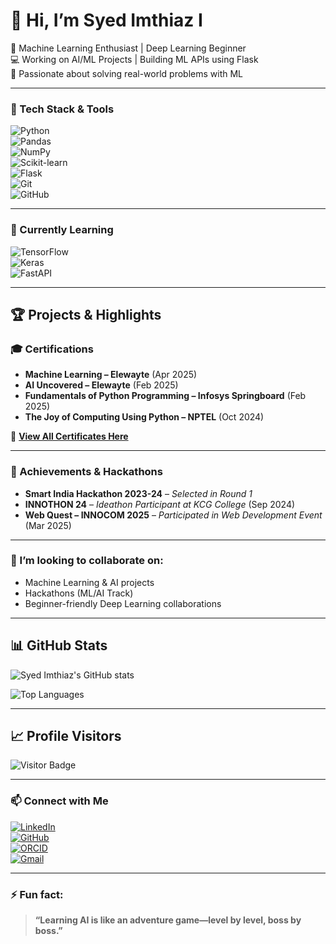# 👋 Hi, I’m Syed Imthiaz I

🚀 Machine Learning Enthusiast | Deep Learning Beginner  
💻 Working on AI/ML Projects | Building ML APIs using Flask  
🎯 Passionate about solving real-world problems with ML

---

### 🚀 Tech Stack & Tools  
![Python](https://img.shields.io/badge/Python-3670A0?style=for-the-badge&logo=python&logoColor=white)  
![Pandas](https://img.shields.io/badge/Pandas-150458?style=for-the-badge&logo=pandas&logoColor=white)  
![NumPy](https://img.shields.io/badge/NumPy-013243?style=for-the-badge&logo=numpy&logoColor=white)  
![Scikit-learn](https://img.shields.io/badge/Scikit--learn-F7931E?style=for-the-badge&logo=scikit-learn&logoColor=white)  
![Flask](https://img.shields.io/badge/Flask-000000?style=for-the-badge&logo=flask&logoColor=white)  
![Git](https://img.shields.io/badge/Git-F05032?style=for-the-badge&logo=git&logoColor=white)  
![GitHub](https://img.shields.io/badge/GitHub-181717?style=for-the-badge&logo=github&logoColor=white)

---

### 🌱 Currently Learning  
![TensorFlow](https://img.shields.io/badge/TensorFlow-FF6F00?style=for-the-badge&logo=tensorflow&logoColor=white)  
![Keras](https://img.shields.io/badge/Keras-D00000?style=for-the-badge&logo=keras&logoColor=white)  
![FastAPI](https://img.shields.io/badge/FastAPI-009688?style=for-the-badge&logo=fastapi&logoColor=white)

---

## 🏆 Projects & Highlights

### 🎓 Certifications

- **Machine Learning – Elewayte** (Apr 2025)  
- **AI Uncovered – Elewayte** (Feb 2025)  
- **Fundamentals of Python Programming – Infosys Springboard** (Feb 2025)  
- **The Joy of Computing Using Python – NPTEL** (Oct 2024)

🔗 [**View All Certificates Here**](https://drive.google.com/drive/folders/1UZffHZFQidCG5WlDt_ZRUr306AimSY0D?usp=drive_link)

---

### 🚀 Achievements & Hackathons

- **Smart India Hackathon 2023-24** – *Selected in Round 1*  
- **INNOTHON 24** – *Ideathon Participant at KCG College* (Sep 2024)  
- **Web Quest – INNOCOM 2025** – *Participated in Web Development Event* (Mar 2025)

---

### 👯 I’m looking to collaborate on:

- Machine Learning & AI projects  
- Hackathons (ML/AI Track)  
- Beginner-friendly Deep Learning collaborations

---

## 📊 GitHub Stats

![Syed Imthiaz's GitHub stats](https://github-readme-stats.vercel.app/api?username=Syed-Imthiaz&show_icons=true&theme=default)

![Top Languages](https://github-readme-stats.vercel.app/api/top-langs/?username=Syed-Imthiaz&layout=compact&theme=default)

---

## 📈 Profile Visitors

![Visitor Badge](https://komarev.com/ghpvc/?username=Syed-Imthiaz&label=Visitors&style=flat&color=0e75b6)

---

### 📫 Connect with Me  
[![LinkedIn](https://img.shields.io/badge/LinkedIn-blue?style=for-the-badge&logo=linkedin&logoColor=white)](https://www.linkedin.com/in/syed-imthiaz-i-7a308b301/)  
[![GitHub](https://img.shields.io/badge/GitHub-100000?style=for-the-badge&logo=github&logoColor=white)](https://github.com/Syed-Imthiaz)  
[![ORCID](https://img.shields.io/badge/ORCID-A6CE39?style=for-the-badge&logo=orcid&logoColor=white)](https://orcid.org/0009-0001-7636-456X)  
[![Gmail](https://img.shields.io/badge/Gmail-D14836?style=for-the-badge&logo=gmail&logoColor=white)](mailto:syedimthiaz2006@gmail.com)

---

### ⚡ Fun fact:

> **“Learning AI is like an adventure game—level by level, boss by boss.”**
